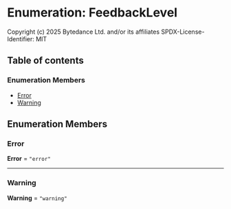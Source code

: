 # Enumeration: FeedbackLevel

Copyright (c) 2025 Bytedance Ltd. and/or its affiliates
SPDX-License-Identifier: MIT

## Table of contents

### Enumeration Members

* [Error](/auto-docs/free-layout-editor/enums/FeedbackLevel.md#error)
* [Warning](/auto-docs/free-layout-editor/enums/FeedbackLevel.md#warning)

## Enumeration Members

### Error

**Error** = `"error"`

***

### Warning

**Warning** = `"warning"`
